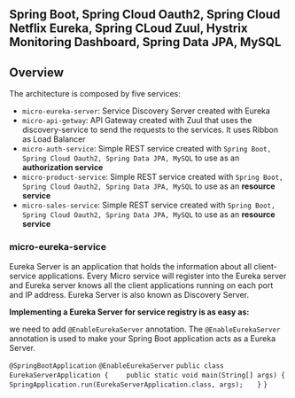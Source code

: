 ## Spring Boot, Spring Cloud Oauth2, Spring Cloud Netflix Eureka, Spring CLoud Zuul, Hystrix Monitoring Dashboard, Spring Data JPA, MySQL




## Overview

The architecture is composed by five services:

   * `micro-eureka-server`: Service Discovery Server created with Eureka
   * `micro-api-getway`: API Gateway created with Zuul that uses the discovery-service to send the requests to the services. It uses Ribbon as Load Balancer
   * `micro-auth-service`: Simple REST service created with `Spring Boot, Spring Cloud Oauth2, Spring Data JPA, MySQL` to use as an **authorization service**
   * `micro-product-service`: Simple REST service created with `Spring Boot, Spring Cloud Oauth2, Spring Data JPA, MySQL` to use as an **resource service**
   * `micro-sales-service`: Simple REST service created with `Spring Boot, Spring Cloud Oauth2, Spring Data JPA, MySQL` to use as an **resource service**
 
###
### micro-eureka-service

Eureka Server is an application that holds the information about all client-service applications. Every Micro service will register into the Eureka server and Eureka server knows all the client applications running on each port and IP address. Eureka Server is also known as Discovery Server.

**Implementing a Eureka Server for service registry is as easy as:**

we need to add `@EnableEurekaServer` annotation. The `@EnableEurekaServer` annotation is used to make your Spring Boot application acts as a Eureka Server.

`@SpringBootApplication`
`@EnableEurekaServer`
`public class EurekaServerApplication {`
`    public static void main(String[] args) {`
`        SpringApplication.run(EurekaServerApplication.class, args);`
 `   }`
`}`


